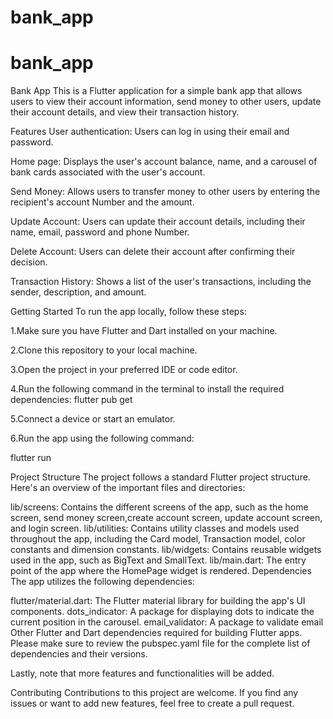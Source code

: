 # bank_app

# bank_app

Bank App
This is a Flutter application for a simple bank app that allows users to view their account information, send money to other users, update their account details, and view their transaction history.

Features
User authentication: Users can log in using their email and password.

Home page: Displays the user's account balance, name, and a carousel of bank cards associated with the user's account.

Send Money: Allows users to transfer money to other users by entering the recipient's account Number and the amount.

Update Account: Users can update their account details, including their name, email, password and phone Number.

Delete Account: Users can delete their account after confirming their decision.

Transaction History: Shows a list of the user's transactions, including the sender, description, and amount.

Getting Started
To run the app locally, follow these steps:

1.Make sure you have Flutter and Dart installed on your machine.

2.Clone this repository to your local machine.

3.Open the project in your preferred IDE or code editor.

4.Run the following command in the terminal to install the required dependencies:
flutter pub get

5.Connect a device or start an emulator.

6.Run the app using the following command:

flutter run


Project Structure
The project follows a standard Flutter project structure. Here's an overview of the important files and directories:

lib/screens: Contains the different screens of the app, such as the home screen, send money screen,create account screen, update account screen, and login screen.
lib/utilities: Contains utility classes and models used throughout the app, including the Card model, Transaction model, color constants and dimension constants.
lib/widgets: Contains reusable widgets used in the app, such as BigText and SmallText.
lib/main.dart: The entry point of the app where the HomePage widget is rendered.
Dependencies
The app utilizes the following dependencies:

flutter/material.dart: The Flutter material library for building the app's UI components.
dots_indicator: A package for displaying dots to indicate the current position in the carousel.
email_validator: A package to validate email
Other Flutter and Dart dependencies required for building Flutter apps.
Please make sure to review the pubspec.yaml file for the complete list of dependencies and their versions.


Lastly, note that more features and functionalities will be added.

Contributing
Contributions to this project are welcome. If you find any issues or want to add new features, feel free to create a pull request.
